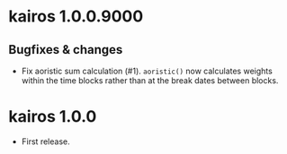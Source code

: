 # kairos 1.0.0.9000
## Bugfixes & changes
* Fix aoristic sum calculation (#1). `aoristic()` now calculates weights within the time blocks rather than at the break dates between blocks.

# kairos 1.0.0
* First release.
